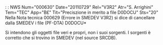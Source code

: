  :  : NWS Num="000630" Date="20110729" Rel="V3R2" Atr="S. Arrighini" Tem="TEC" App="B£" Tit="Preciszione in merito a file D0DOCU" Sts="20"
Nella Nota tecnica 000629 (Errore in SMEDEV V3R2) si dice di cancellare dalla SMEDEV i file (PF-DTA)
D0DOCU*

Si intendono gli oggetti file veri e propri, non i suoi sorgenti.
I sorgenti è corretto che si trovino in SMEDEV (nel source SRCDB).
